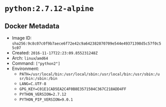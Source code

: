 # `python:2.7.12-alpine`

## Docker Metadata

- Image ID: `sha256:9c8c07c0f9b7aece6f72e42c9a642382070709e544e49371398d5c57f0c55c07`
- Created: `2016-11-17T22:23:09.855231248Z`
- Arch: `linux`/`amd64`
- Command: `["python2"]`
- Environment:
  - `PATH=/usr/local/bin:/usr/local/sbin:/usr/local/bin:/usr/sbin:/usr/bin:/sbin:/bin`
  - `LANG=C.UTF-8`
  - `GPG_KEY=C01E1CAD5EA2C4F0B8E3571504C367C218ADD4FF`
  - `PYTHON_VERSION=2.7.12`
  - `PYTHON_PIP_VERSION=9.0.1`
